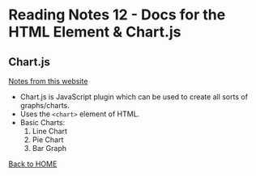 # Reading Notes 12 - Docs for the HTML <canvas> Element & Chart.js

## Chart.js
[Notes from this website](https://www.webdesignerdepot.com/2013/11/easily-create-stunning-animated-charts-with-chart-js/)

- Chart.js is JavaScript plugin which can be used to create all sorts of graphs/charts.
- Uses the `<chart>` element of HTML.
- Basic Charts:
  1. Line Chart
  2. Pie Chart
  3. Bar Graph



[Back to HOME](../README.md)